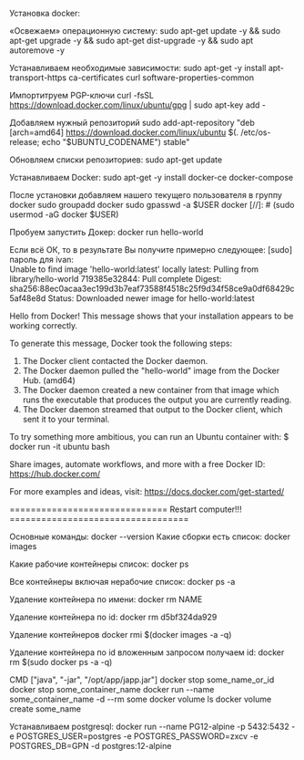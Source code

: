 Установка docker:

«Освежаем» операционную систему:
sudo apt-get update -y && sudo apt-get upgrade -y && sudo apt-get dist-upgrade -y && sudo apt autoremove -y

Устанавливаем необходимые зависимости:
sudo apt-get -y install apt-transport-https ca-certificates curl software-properties-common

Импортитруем PGP-ключи
curl -fsSL https://download.docker.com/linux/ubuntu/gpg | sudo apt-key add -

Добавляем нужный репозиторий
sudo add-apt-repository "deb [arch=amd64] https://download.docker.com/linux/ubuntu $(. /etc/os-release; echo "$UBUNTU_CODENAME") stable"

Обновляем списки репозиториев:
sudo apt-get update

Устанавливаем Docker:
sudo apt-get -y  install docker-ce docker-compose

После установки добавляем нашего текущего пользователя в группу docker
sudo groupadd docker
sudo gpasswd -a $USER docker
[//]: # (sudo usermod -aG docker $USER)

Пробуем запустить Докер:
docker run hello-world

Если всё ОК, то в результате Вы получите примерно следующее:
[sudo] пароль для ivan:        
Unable to find image 'hello-world:latest' locally
latest: Pulling from library/hello-world
719385e32844: Pull complete
Digest: sha256:88ec0acaa3ec199d3b7eaf73588f4518c25f9d34f58ce9a0df68429c5af48e8d
Status: Downloaded newer image for hello-world:latest

Hello from Docker!
This message shows that your installation appears to be working correctly.

To generate this message, Docker took the following steps:
1. The Docker client contacted the Docker daemon.
2. The Docker daemon pulled the "hello-world" image from the Docker Hub.
   (amd64)
3. The Docker daemon created a new container from that image which runs the
   executable that produces the output you are currently reading.
4. The Docker daemon streamed that output to the Docker client, which sent it
   to your terminal.

To try something more ambitious, you can run an Ubuntu container with:
$ docker run -it ubuntu bash

Share images, automate workflows, and more with a free Docker ID:
https://hub.docker.com/

For more examples and ideas, visit:
https://docs.docker.com/get-started/

==============================   Restart computer!!!   ==================================

Основные команды:
docker --version
Какие сборки есть список:
docker images

Какие рабочие контейнеры список:
docker ps

Все контейнеры включая нерабочие список:
docker ps -a

Удаление контейнера по имени:
docker rm NAME

Удаление контейнера по id:
docker rm d5bf324da929

Удаление контейнеров
docker rmi $(docker images -a -q) 

Удаление контейнера по id вложенным запросом получаем id:
docker rm $(sudo docker ps -a -q)

CMD ["java", "-jar", "/opt/app/japp.jar"]
docker stop some_name_or_id
docker stop some_container_name
docker run --name some_container_name -d --rm some
docker volume ls
docker volume create some_name

Устанавливаем postgresql:
docker run --name PG12-alpine -p 5432:5432 -e POSTGRES_USER=postgres -e POSTGRES_PASSWORD=zxcv -e POSTGRES_DB=GPN -d postgres:12-alpine